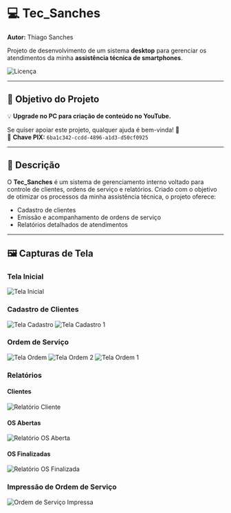 # 💻 Tec_Sanches

**Autor:** Thiago Sanches

Projeto de desenvolvimento de um sistema **desktop** para gerenciar os atendimentos da minha **assistência técnica de smartphones**.

![Licença](https://img.shields.io/github/license/sanchessky/Tec_sanches)

---

## 🎯 Objetivo do Projeto

💡 **Upgrade no PC para criação de conteúdo no YouTube.**

Se quiser apoiar este projeto, qualquer ajuda é bem-vinda! 🙏  
📌 **Chave PIX:** `6ba1c342-ccdd-4896-a1d3-d50cf0925`

---

## 📌 Descrição

O **Tec_Sanches** é um sistema de gerenciamento interno voltado para controle de clientes, ordens de serviço e relatórios. Criado com o objetivo de otimizar os processos da minha assistência técnica, o projeto oferece:

- Cadastro de clientes
- Emissão e acompanhamento de ordens de serviço
- Relatórios detalhados de atendimentos

---

## 🖼️ Capturas de Tela

### Tela Inicial
![Tela Inicial](src/public/img/TelaInicio.png)

### Cadastro de Clientes
![Tela Cadastro](src/public/img/TelaCadastro.png)
![Tela Cadastro 1](src/public/img/TelaCadastro1.png)

### Ordem de Serviço
![Tela Ordem](src/public/img/TelaOrdem.png)
![Tela Ordem 2](src/public/img/TelaOrdem2.png)
![Tela Ordem 1](src/public/img/TelaOrdem1.png)

### Relatórios
#### Clientes
![Relatório Cliente](src/public/img/RelatorioCliente.png)

#### OS Abertas
![Relatório OS Aberta](src/public/img/RelatorioOsAberta.png)

#### OS Finalizadas
![Relatório OS Finalizada](src/public/img/RelatorioOsFinalizada.png)

### Impressão de Ordem de Serviço
![Ordem de Serviço Impressa](src/public/img/OrdemService.PNG)


